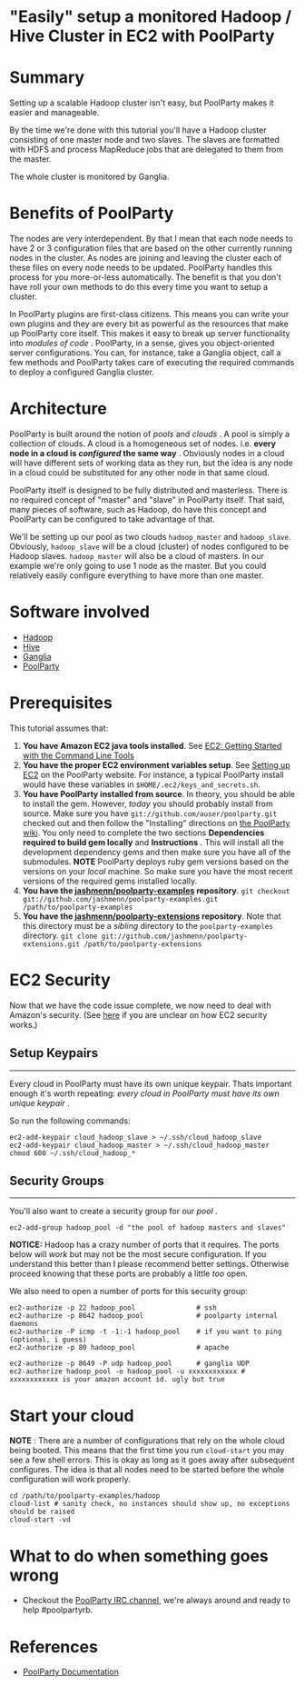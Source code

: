 "Easily" setup a monitored Hadoop / Hive Cluster in EC2 with PoolParty
======================================================================

Summary
=======

Setting up a scalable Hadoop cluster isn't easy, but PoolParty makes it easier
and manageable.

By the time we're done with this tutorial you'll have a Hadoop cluster consisting of one master node and two slaves.  The slaves are formatted with HDFS and process MapReduce jobs that are delegated to them from the master.  

The whole cluster is monitored by Ganglia.

Benefits of PoolParty
=====================
The nodes are very interdependent. By that I mean that each node needs to have 2 or 3 configuration files that are based on the other currently running nodes in the cluster. As nodes are joining and leaving the cluster each of these files on every node needs to be updated. PoolParty handles this process for you more-or-less automatically. The benefit is that you don't have roll your own methods to do this every time you want to setup a cluster. 

In PoolParty plugins are first-class citizens. This means you can write your own plugins and they are every bit as powerful as the resources that make up PoolParty core itself. This makes it easy to break up server functionality into _modules of code_ . PoolParty, in a sense, gives you object-oriented server configurations. You can, for instance, take a Ganglia object, call a few methods and PoolParty takes care of executing the required commands to deploy a configured Ganglia cluster.

Architecture 
============
PoolParty is built around the notion of _pools_ and _clouds_ . A pool is simply a collection of clouds. A cloud is a homogeneous set of nodes. i.e. **every node in a cloud is _configured_ the same way** . Obviously nodes in a cloud will have different sets of working data as they run, but the idea is any node in a cloud could be substituted for any other node in that same cloud.  

PoolParty itself is designed to be fully distributed and masterless. There is no required concept of "master" and "slave" in PoolParty itself. That said, many pieces of software, such as Hadoop, do have this concept and PoolParty can be configured to take advantage of that. 

We'll be setting up our pool as two clouds `hadoop_master` and `hadoop_slave`. Obviously, `hadoop_slave` will be a cloud (cluster) of nodes configured to be Hadoop slaves. `hadoop_master` will also be a cloud of masters. In our example we're only going to use 1 node as the master. But  you could relatively easily configure everything to have more than one master.  

Software involved
=================

* [Hadoop](http://hadoop.apache.org/core/) 
* [Hive](http://wiki.apache.org/hadoop/Hive)
* [Ganglia](http://ganglia.info/)
* [PoolParty](http://poolpartyrb.com)

Prerequisites
=============
This tutorial assumes that:

1. **You have Amazon EC2 java tools installed**. See [EC2: Getting Started with the Command Line Tools](http://docs.amazonwebservices.com/AWSEC2/latest/GettingStartedGuide/index.html?StartCLI.html)
1. **You have the proper EC2 environment variables setup**. See [Setting up EC2](http://auser.github.com/poolparty/amazon_ec2_setup.html) on the PoolParty website. For instance, a typical PoolParty install would have these variables in `$HOME/.ec2/keys_and_secrets.sh`.
1. **You have PoolParty installed from source**. In theory, you should be able to install the gem. However, _today_  you should probably install from source. Make sure you have `git://github.com/auser/poolparty.git` checked out and then follow the "Installing" directions on [the PoolParty wiki](http://wiki.github.com/auser/poolparty/installing). You only need to complete the two sections **Dependencies required to build gem locally** and **Instructions** . This will install all the development dependency gems and then make sure you have all of the submodules. **NOTE** PoolParty deploys ruby gem versions based on the versions on your *local* machine. So make sure you have the most recent versions of the required gems installed locally.
1. **You have the [jashmenn/poolparty-examples](http://github.com/jashmenn/poolparty-examples/tree/master) repository**. `git checkout git://github.com/jashmenn/poolparty-examples.git /path/to/poolparty-examples` 
1. **You have the [jashmenn/poolparty-extensions](http://github.com/jashmenn/poolparty-extensions/tree/master) repository**. Note that this directory must be a *sibling* directory to the `poolparty-examples` directory. `git clone git://github.com/jashmenn/poolparty-extensions.git /path/to/poolparty-extensions`

EC2 Security
============
Now that we have the code issue complete, we now need to deal with Amazon's security. (See [here](http://auser.github.com/poolparty/amazon.html) if you are unclear on how EC2 security works.)

Setup Keypairs
--------------
--------------
Every cloud in PoolParty must have its own unique keypair. Thats important enough it's worth repeating: _every cloud in PoolParty must have its own unique keypair_ .

So run the following commands:

    ec2-add-keypair cloud_hadoop_slave > ~/.ssh/cloud_hadoop_slave
    ec2-add-keypair cloud_hadoop_master > ~/.ssh/cloud_hadoop_master
    chmod 600 ~/.ssh/cloud_hadoop_*

Security Groups
---------------
---------------
You'll also want to create a security group for our _pool_ . 

    ec2-add-group hadoop_pool -d "the pool of hadoop masters and slaves"

**NOTICE:** Hadoop has a crazy number of ports that it requires. The ports below will _work_ but may not be the most secure configuration. If you understand this better than I please recommend better settings. Otherwise proceed knowing that these ports are probably a little _too_ open.

We also need to open a number of ports for this security group:

    ec2-authorize -p 22 hadoop_pool               # ssh
    ec2-authorize -p 8642 hadoop_pool             # poolparty internal daemons
    ec2-authorize -P icmp -t -1:-1 hadoop_pool    # if you want to ping (optional, i guess)
    ec2-authorize -p 80 hadoop_pool               # apache
 
    ec2-authorize -p 8649 -P udp hadoop_pool      # ganglia UDP
    ec2-authorize hadoop_pool -o hadoop_pool -u xxxxxxxxxxxx # xxxxxxxxxxxx is your amazon account id. ugly but true

Start your cloud
================
**NOTE** : There are a number of configurations that rely on the whole cloud being booted. This means that the first time you run `cloud-start` you may see a few shell errors. This is okay as long as it goes away after subsequent configures. The idea is that all nodes need to be started before the whole configuration will work properly.

    cd /path/to/poolparty-examples/hadoop
    cloud-list # sanity check, no instances should show up, no exceptions should be raised
    cloud-start -vd


What to do when something goes wrong
====================================
* Checkout the [PoolParty IRC channel](http://auser.github.com/poolparty/community.html), we're always around and ready to help #poolpartyrb. 

References
==========
* [PoolParty Documentation](http://auser.github.com/poolparty/docs/index.html)

